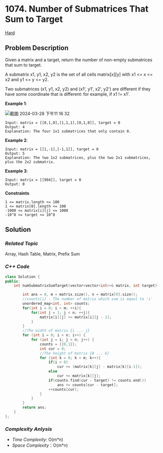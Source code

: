 # 1074. Number of Submatrices That Sum to Target
[Hard](https://leetcode.com/problems/number-of-submatrices-that-sum-to-target/description/)

## Problem Description

Given a matrix and a target, return the number of non-empty submatrices that sum to target.

A submatrix x1, y1, x2, y2 is the set of all cells matrix[x][y] with x1 <= x <= x2 and y1 <= y <= y2.

Two submatrices (x1, y1, x2, y2) and (x1', y1', x2', y2') are different if they have some coordinate that is different: for example, if x1 != x1'.


**Example 1**:

![截圖 2024-03-28 下午11 16 32](https://github.com/Eddiecc06/LeetCode/assets/18256877/4aef9086-59cb-46f1-8d66-97fe91571d6d)

```
Input: matrix = [[0,1,0],[1,1,1],[0,1,0]], target = 0
Output: 4
Explanation: The four 1x1 submatrices that only contain 0.
```
**Example 2**:
```
Input: matrix = [[1,-1],[-1,1]], target = 0
Output: 5
Explanation: The two 1x2 submatrices, plus the two 2x1 submatrices, plus the 2x2 submatrix.
```
**Example 3**:
```
Input: matrix = [[904]], target = 0
Output: 0
```

**Constraints**
```
1 <= matrix.length <= 100
1 <= matrix[0].length <= 100
-1000 <= matrix[i][j] <= 1000
-10^8 <= target <= 10^8
```

## Solution

### _Related Topic_
   Array, Hash Table, Matrix, Prefix Sum

### _C++ Code_
```cpp
class Solution {
public:
    int numSubmatrixSumTarget(vector<vector<int>>& matrix, int target){

        int ans = 0, m = matrix.size(), n = matrix[0].size();
        //counts[i] : The number of matrix which sum is eqaul to 'i'
        unordered_map<int, int> counts;
        for(int i = 0; i < m; ++i){
            for(int j = 1; j < n; ++j){
                matrix[i][j] += matrix[i][j - 1];
            }
        }
        //The width of matrix {i ... j}
        for (int i = 0; i < n; i++) {
            for (int j = i; j < n; j++) {
                counts = {{0,1}};
                int cur = 0;
                //The height of matrix {0 ... k}
                for (int k = 0; k < m; k++){
                    if(i > 0) 
                        cur += (matrix[k][j] - matrix[k][i-1]);
                    else
                        cur += matrix[k][j];
                    if(counts.find(cur - target) != counts.end())
                        ans += counts[cur - target];
                    ++counts[cur];
                }
            }
        }
        return ans;
    }
};
```

### _Complexity Anlysis_
- _Time Complexity_: O(m*n)
- _Space Complexity_：O(m*n)
